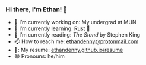 ### Hi there, I'm Ethan! 👋

- 🔭 I’m currently working on: My undergrad at MUN
- 🌱 I’m currently learning: Rust 🦀
- 📖 I’m currently reading: _The Stand_ by Stephen King
- 📫 How to reach me: [ethandenny@protonmail.com](mailto:ethandenny@protonmail.com)
- 📄: My resume: [ethandenny.github.io/resume](https://ethandenny.github.io/resume/)
- 😄 Pronouns: he/him

<!--
**EthanDenny/EthanDenny** is a ✨ _special_ ✨ repository because its `README.md` (this file) appears on your GitHub profile.

Here are some ideas to get you started:

- 🔭 I’m currently working on ...
- 🌱 I’m currently learning ...
- 👯 I’m looking to collaborate on ...
- 🤔 I’m looking for help with ...
- 💬 Ask me about ...
- 📫 How to reach me: ...
- 😄 Pronouns: ...
- ⚡ Fun fact: ...
-->
